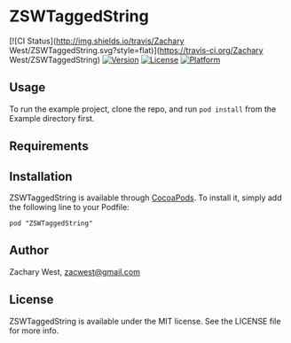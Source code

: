 # ZSWTaggedString

[![CI Status](http://img.shields.io/travis/Zachary West/ZSWTaggedString.svg?style=flat)](https://travis-ci.org/Zachary West/ZSWTaggedString)
[![Version](https://img.shields.io/cocoapods/v/ZSWTaggedString.svg?style=flat)](http://cocoadocs.org/docsets/ZSWTaggedString)
[![License](https://img.shields.io/cocoapods/l/ZSWTaggedString.svg?style=flat)](http://cocoadocs.org/docsets/ZSWTaggedString)
[![Platform](https://img.shields.io/cocoapods/p/ZSWTaggedString.svg?style=flat)](http://cocoadocs.org/docsets/ZSWTaggedString)

## Usage

To run the example project, clone the repo, and run `pod install` from the Example directory first.

## Requirements

## Installation

ZSWTaggedString is available through [CocoaPods](http://cocoapods.org). To install
it, simply add the following line to your Podfile:

    pod "ZSWTaggedString"

## Author

Zachary West, zacwest@gmail.com

## License

ZSWTaggedString is available under the MIT license. See the LICENSE file for more info.

